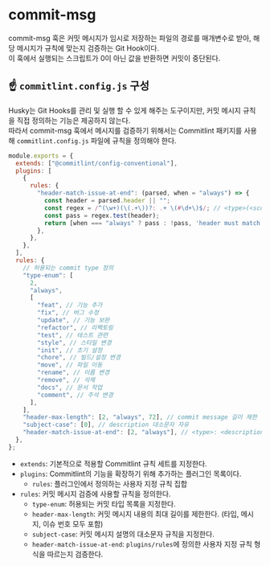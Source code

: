 # commit-msg

commit-msg 훅은 커밋 메시지가 임시로 저장하는 파일의 경로를 매개변수로 받아, 해당 메시지가 규칙에 맞는지 검증하는 Git Hook이다. <br />
이 훅에서 실행되는 스크립트가 0이 아닌 값을 반환하면 커밋이 중단된다.

## ☝️ `commitlint.config.js` 구성

Husky는 Git Hooks를 관리 및 실행 할 수 있게 해주는 도구이지만, 커밋 메시지 규칙을 직접 정의하는 기능은 제공하지 않는다. <br />
따라서 commit-msg 훅에서 메시지를 검증하기 위해서는 Commitlint 패키지를 사용해 `commitlint.config.js` 파일에 규칙을 정의해야 한다.

```javascript
module.exports = {
  extends: ["@commitlint/config-conventional"],
  plugins: [
    {
      rules: {
        "header-match-issue-at-end": (parsed, when = "always") => {
          const header = parsed.header || "";
          const regex = /^(\w+)(\(.+\))?: .+ \(#\d+\)$/; // <type>(<scope>): <subject> (#123)
          const pass = regex.test(header);
          return [when === "always" ? pass : !pass, 'header must match "<type>(<scope>): <subject> (#issue-number)".'];
        },
      },
    },
  ],
  rules: {
    // 허용되는 commit type 정의
    "type-enum": [
      2,
      "always",
      [
        "feat", // 기능 추가
        "fix", // 버그 수정
        "update", // 기능 보완
        "refactor", // 리팩토링
        "test", // 테스트 관련
        "style", // 스타일 변경
        "init", // 초기 설정
        "chore", // 빌드/설정 변경
        "move", // 파일 이동
        "rename", // 이름 변경
        "remove", // 삭제
        "docs", // 문서 작업
        "comment", // 주석 변경
      ],
    ],
    "header-max-length": [2, "always", 72], // commit message 길이 제한 (72자)
    "subject-case": [0], // description 대소문자 자유
    "header-match-issue-at-end": [2, "always"], // <type>: <description> (#issue-number) 커밋 메시지 구조 규칙 강제 시키기
  },
};
```

- `extends`: 기본적으로 적용할 Commitlint 규칙 세트를 지정한다.
- `plugins`: Commitlint의 기능을 확장하기 위해 추가하는 플러그인 목록이다.
  - `rules`: 플러그인에서 정의하는 사용자 지정 규칙 집합
- `rules`: 커밋 메시지 검증에 사용할 규칙을 정의한다.
  - `type-enum`: 허용되는 커밋 타입 목록을 지정한다.
  - `header-max-length`: 커밋 메시지 내용의 최대 길이를 제한한다. (타입, 메시지, 이슈 번호 모두 포함)
  - `subject-case`: 커밋 메시지 설명의 대소문자 규칙을 지정한다.
  - `header-match-issue-at-end`: `plugins/rules`에 정의한 사용자 지정 규칙 형식을 따르는지 검증한다.